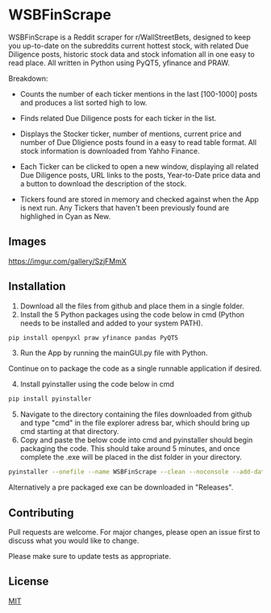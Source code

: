 # WSBFinScrape

WSBFinScrape is a Reddit scraper for r/WallStreetBets, designed to keep you up-to-date on the subreddits current hottest stock, with related Due Diligence posts, historic stock data and stock infomation all in one easy to read place. All written in Python using PyQT5, yfinance and PRAW.

Breakdown:

* Counts the number of each ticker mentions in the last [100-1000] posts and produces a list sorted high to low.

* Finds related Due Diligence posts for each ticker in the list.

* Displays the Stocker ticker, number of mentions, current price and number of Due Dligience posts found in a easy to read table format. All stock information is downloaded from Yahho Finance.

* Each Ticker can be clicked to open a new window, displaying all related Due Diligence posts, URL links to the posts, Year-to-Date price data and a button to download the description of the stock.

* Tickers found are stored in memory and checked against when the App is next run. Any Tickers that haven't been previously found are highlighed in Cyan as New.

## Images
https://imgur.com/gallery/SzjFMmX

## Installation

1. Download all the files from github and place them in a single folder.
2. Install the 5 Python packages using the code below in cmd (Python needs to be installed and added to your system PATH). 
```bash
pip install openpyxl praw yfinance pandas PyQT5
```
3. Run the App by running the mainGUI.py file with Python.

Continue on to package the code as a single runnable application if desired.

4. Install pyinstaller using the code below in cmd
```bash
pip install pyinstaller
```
5. Navigate to the directory containing the files downloaded from github and type "cmd" in the file explorer adress bar, which should bring up cmd starting at that directory.
6. Copy and paste the below code into cmd and pyinstaller should begin packaging the code. This should take around 5 minutes, and once complete the .exe will be placed in the dist folder in your directory.
```bash
pyinstaller --onefile --name WSBFinScrape --clean --noconsole --add-data gorillaicon.jpg;. --add-data WallStreetBets.png;. --icon=gorillaicon_UrM_icon.ico mainGUI.py
```

Alternatively a pre packaged exe can be downloaded in "Releases".

## Contributing
Pull requests are welcome. For major changes, please open an issue first to discuss what you would like to change.

Please make sure to update tests as appropriate.

## License
[MIT](https://choosealicense.com/licenses/mit/)
